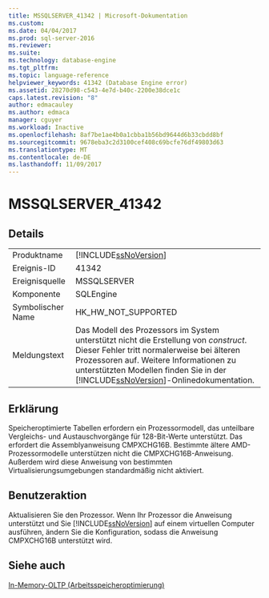```yaml
---
title: MSSQLSERVER_41342 | Microsoft-Dokumentation
ms.custom: 
ms.date: 04/04/2017
ms.prod: sql-server-2016
ms.reviewer: 
ms.suite: 
ms.technology: database-engine
ms.tgt_pltfrm: 
ms.topic: language-reference
helpviewer_keywords: 41342 (Database Engine error)
ms.assetid: 28270d98-c543-4e7d-b40c-2200e38dce1c
caps.latest.revision: "8"
author: edmacauley
ms.author: edmaca
manager: cguyer
ms.workload: Inactive
ms.openlocfilehash: 8af7be1ae4b0a1cbba1b56bd9644d6b33cbdd8bf
ms.sourcegitcommit: 9678eba3c2d3100cef408c69bcfe76df49803d63
ms.translationtype: MT
ms.contentlocale: de-DE
ms.lasthandoff: 11/09/2017
---
```

# <a name="mssqlserver41342"></a>MSSQLSERVER_41342
  
## <a name="details"></a>Details  
  
|||  
|-|-|  
|Produktname|[!INCLUDE[ssNoVersion](../../includes/ssnoversion-md.md)]|  
|Ereignis-ID|41342|  
|Ereignisquelle|MSSQLSERVER|  
|Komponente|SQLEngine|  
|Symbolischer Name|HK_HW_NOT_SUPPORTED|  
|Meldungstext|Das Modell des Prozessors im System unterstützt nicht die Erstellung von *construct*. Dieser Fehler tritt normalerweise bei älteren Prozessoren auf. Weitere Informationen zu unterstützten Modellen finden Sie in der [!INCLUDE[ssNoVersion](../../includes/ssnoversion-md.md)]-Onlinedokumentation.|  
  
## <a name="explanation"></a>Erklärung  
Speicheroptimierte Tabellen erfordern ein Prozessormodell, das unteilbare Vergleichs- und Austauschvorgänge für 128-Bit-Werte unterstützt. Das erfordert die Assemblyanweisung CMPXCHG16B. Bestimmte ältere AMD-Prozessormodelle unterstützen nicht die CMPXCHG16B-Anweisung. Außerdem wird diese Anweisung von bestimmten Virtualisierungsumgebungen standardmäßig nicht aktiviert.  
  
## <a name="user-action"></a>Benutzeraktion  
Aktualisieren Sie den Prozessor. Wenn Ihr Prozessor die Anweisung unterstützt und Sie [!INCLUDE[ssNoVersion](../../includes/ssnoversion-md.md)] auf einem virtuellen Computer ausführen, ändern Sie die Konfiguration, sodass die Anweisung CMPXCHG16B unterstützt wird.  
  
## <a name="see-also"></a>Siehe auch  
[In-Memory-OLTP &#40;Arbeitsspeicheroptimierung&#41;](~/relational-databases/in-memory-oltp/in-memory-oltp-in-memory-optimization.md)  
  
